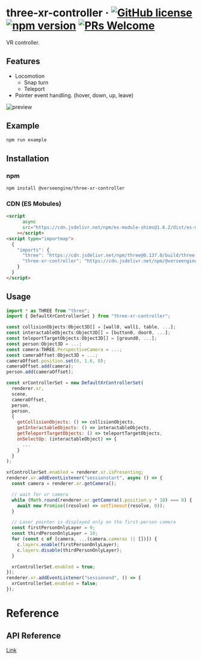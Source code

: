 # three-xr-controller &middot; [![GitHub license](https://img.shields.io/badge/license-MIT-blue.svg)](https://github.com/VerseEngine/three-xr-controller/blob/main/LICENSE)  [![npm version](https://img.shields.io/npm/v/@verseengine%2Fthree-xr-controller.svg?style=flat)](https://www.npmjs.com/package/@verseengine%2Fthree-xr-controller)  [![PRs Welcome](https://img.shields.io/badge/PRs-welcome-brightgreen.svg)](https://github.com/VerseEngine/three-xr-controller/pulls)
 
VR controller.

## Features
* Locomotion
  * Snap turn
  * Teleport
* Pointer event handling. (hover, down, up, leave)

 ![preview](https://user-images.githubusercontent.com/20784450/213610773-9b7e0eee-9eb3-4157-90d7-69923aeb2ea9.gif)


## Example
```bash
npm run example
```

## Installation
### npm
```bash
npm install @verseengine/three-xr-controller
```

### CDN (ES Mobules)
```html
<script
      async
      src="https://cdn.jsdelivr.net/npm/es-module-shims@1.6.2/dist/es-module-shims.min.js"
    ></script>
<script type="importmap">
  {
    "imports": {
      "three": "https://cdn.jsdelivr.net/npm/three@0.137.0/build/three.module.js",
      "three-xr-controller": "https://cdn.jsdelivr.net/npm/@verseengine/three-xr-controller@1.0.1/dist/esm/index.js"
    }
  }
</script>
```

## Usage
```javascript
import * as THREE from "three";
import { DefaultXrControllerSet } from "three-xr-controller";

const collisionObjects:Object3D[] = [wall0, wall1, table, ...];
const interactableObjects:Object3D[] = [button0, door0, ...]; 
const teleportTargetObjects:Object3D[] = [ground0, ...]; 
const person:Object3D = ...;
const camera:THREE.PerspectiveCamera = ...;
const cameraOffset:Object3D = ...;
cameraOffset.position.set(0, 1.6, 0);
cameraOffset.add(camera);
person.add(cameraOffset);

const xrControllerSet = new DefaultXrControllerSet(
  renderer.xr,
  scene,
  cameraOffset,
  person,
  person,
  {
    getCollisionObjects: () => collisionObjects,
    getInteractableObjects: () => interactableObjects,
    getTeleportTargetObjects: () => teleportTargetObjects,
    onSelectUp: (interactableObject) => {
      ...
    }
  }
);

xrControllerSet.enabled = renderer.xr.isPresenting;
renderer.xr.addEventListener("sessionstart", async () => {
  const camera = renderer.xr.getCamera();

  // wait for vr camera
  while (Math.round(renderer.xr.getCamera().position.y * 10) === 0) {
    await new Promise((resolve) => setTimeout(resolve, 0));
  }

  // Laser pointer is displayed only on the first-person camera
  const firstPersonOnlyLayer = 9;
  const thirdPersonOnlyLayer = 10;
  for (const c of [camera, ...(camera.cameras || [])]) {
    c.layers.enable(firstPersonOnlyLayer);
    c.layers.disable(thirdPersonOnlyLayer);
  }

  xrControllerSet.enabled = true;
});
renderer.xr.addEventListener("sessionend", () => {
  xrControllerSet.enabled = false;
});
```

# Reference

## API Reference
[Link](docs/three-xr-controller.md)
